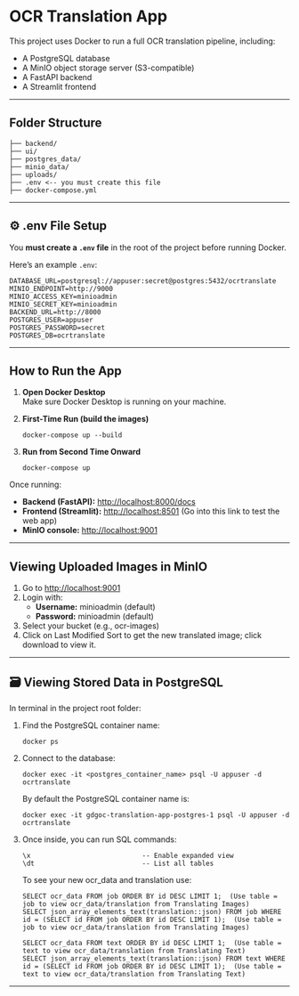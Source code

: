 # OCR Translation App

This project uses Docker to run a full OCR translation pipeline, including:

- A PostgreSQL database
- A MinIO object storage server (S3-compatible)
- A FastAPI backend
- A Streamlit frontend

---

## Folder Structure

```
├── backend/
├── ui/
├── postgres_data/
├── minio_data/
├── uploads/
├── .env <-- you must create this file
├── docker-compose.yml
```

---

## ⚙️ .env File Setup

You **must create a `.env` file** in the root of the project before running Docker.

Here’s an example `.env`:

```
DATABASE_URL=postgresql://appuser:secret@postgres:5432/ocrtranslate
MINIO_ENDPOINT=http://9000
MINIO_ACCESS_KEY=minioadmin
MINIO_SECRET_KEY=minioadmin
BACKEND_URL=http://8000
POSTGRES_USER=appuser
POSTGRES_PASSWORD=secret
POSTGRES_DB=ocrtranslate
```

---

## How to Run the App

1. **Open Docker Desktop**  
   Make sure Docker Desktop is running on your machine.

2. **First-Time Run (build the images)**  
   ```
   docker-compose up --build
   ```

3. **Run from Second Time Onward**  
   ```
   docker-compose up
   ```

Once running:

- **Backend (FastAPI):** [http://localhost:8000/docs](http://localhost:8000/docs)
- **Frontend (Streamlit):** [http://localhost:8501](http://localhost:8501) (Go into this link to test the web app)
- **MinIO console:** [http://localhost:9001](http://localhost:9001)

---

##  Viewing Uploaded Images in MinIO

1. Go to [http://localhost:9001](http://localhost:9001)
2. Login with:
   - **Username:** minioadmin (default)
   - **Password:** minioadmin (default)
3. Select your bucket (e.g., ocr-images)
4. Click on Last Modified Sort to get the new translated image; click download to view it.


---

## 🗃️ Viewing Stored Data in PostgreSQL

In terminal in the project root folder:

1. Find the PostgreSQL container name:  
   ```
   docker ps
   ```

2. Connect to the database:  
   ```
   docker exec -it <postgres_container_name> psql -U appuser -d ocrtranslate
   ```
   By default the PostgreSQL container name is:
   ```
   docker exec -it gdgoc-translation-app-postgres-1 psql -U appuser -d ocrtranslate
   ```
4. Once inside, you can run SQL commands:  
   ```
   \x                            -- Enable expanded view
   \dt                           -- List all tables
   ```
   To see your new ocr_data and translation use:
   ```
   SELECT ocr_data FROM job ORDER BY id DESC LIMIT 1;  (Use table = job to view ocr_data/translation from Translating Images)
   SELECT json_array_elements_text(translation::json) FROM job WHERE id = (SELECT id FROM job ORDER BY id DESC LIMIT 1);  (Use table = job to view ocr_data/translation from Translating Images)
   
   SELECT ocr_data FROM text ORDER BY id DESC LIMIT 1;  (Use table = text to view ocr_data/translation from Translating Text)
   SELECT json_array_elements_text(translation::json) FROM text WHERE id = (SELECT id FROM job ORDER BY id DESC LIMIT 1);  (Use table = text to view ocr_data/translation from Translating Text)
   ```

---
